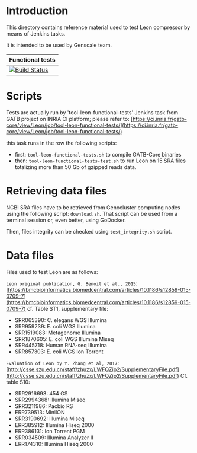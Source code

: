 # Introduction

This directory contains reference material used to test Leon compressor
by means of Jenkins tasks.

It is intended to be used by Genscale team.

| **Functional tests** |
|----------------------|
| [![Build Status](https://ci.inria.fr/gatb-core/view/Leon/job/tool-leon-functional-tests/badge/icon)](https://ci.inria.fr/gatb-core/view/Leon/job/tool-leon-functional-tests/) |

# Scripts

Tests are actually run by 'tool-leon-functional-tests' Jenkins task
from GATB project on INRIA CI platform; please refer to:
[https://ci.inria.fr/gatb-core/view/Leon/job/tool-leon-functional-tests/](https://ci.inria.fr/gatb-core/view/Leon/job/tool-leon-functional-tests/)

this task runs in the row the following scripts:

* first: ```tool-leon-functional-tests.sh``` to compile GATB-Core binaries
* then: ```tool-leon-functional-tests-test.sh``` to run Leon on 15 SRA files
    totalizing more than 50 Gb of gzipped reads data.

# Retrieving data files

NCBI SRA files have to be retrieved from Genocluster computing nodes 
using the following script: ```download.sh```. That script can be used from 
a terminal session or, even better, using GoDocker.
 
Then, files integrity can be checked using ```test_integrity.sh``` script.

# Data files

Files used to test Leon are as follows:

```Leon original publication, G. Benoit et al., 2015```:
[https://bmcbioinformatics.biomedcentral.com/articles/10.1186/s12859-015-0709-7](https://bmcbioinformatics.biomedcentral.com/articles/10.1186/s12859-015-0709-7)
cf. Table ST1, supplementary file:

* SRR065390: C. elegans WGS Illumina
* SRR959239: E. coli WGS Illumina
* SRR1519083: Metagenome Illumina
* SRR1870605: E. coli WGS Illumina Miseq
* SRR445718: Human RNA-seq Illumina
* SRR857303: E. coli WGS Ion Torrent

```Evaluation of Leon by Y. Zhang et al, 2017```:
[http://csse.szu.edu.cn/staff/zhuzx/LWFQZip2/SupplementaryFile.pdf](http://csse.szu.edu.cn/staff/zhuzx/LWFQZip2/SupplementaryFile.pdf)
Cf. table S10:

* SRR2916693: 454 GS
* SRR2994368: Illumina Miseq
* SRR3211986: Pacbio RS
* ERR739513: MiniION
* SRR3190692: Illumina Miseq
* ERR385912: Illumina Hiseq 2000
* ERR386131: Ion Torrent PGM
* SRR034509: Illumina Analyzer II
* ERR174310: Illumina Hiseq 2000



